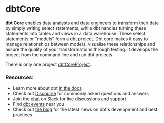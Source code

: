 # dbtCore
**dbt Core** enables data analysts and data engineers to transform their data by simply writing select statements, while dbt handles turning these statements into tables and views in a data warehouse. These select statements or "models" form a dbt project. Dbt core makes it easy to manage relationships between models, visualise these relationships and assure the quality of your transformations through testing.
It develops the project from the command line and run dbt projects.

There is only one project [dbtCoreProject](https://github.com/Longwinter93/dbtCoreProject/tree/main/dbtCoreProjectTraining). 

### Resources:
- Learn more about dbt [in the docs](https://docs.getdbt.com/docs/introduction)
- Check out [Discourse](https://discourse.getdbt.com/) for commonly asked questions and answers
- Join the [chat](https://community.getdbt.com/) on Slack for live discussions and support
- Find [dbt events](https://events.getdbt.com) near you
- Check out [the blog](https://blog.getdbt.com/) for the latest news on dbt's development and best practices